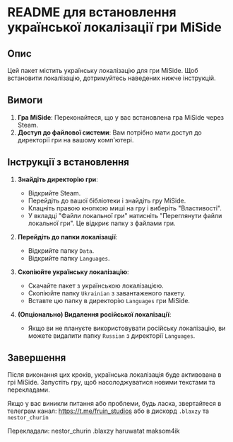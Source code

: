# README для встановлення української локалізації гри MiSide

## Опис

Цей пакет містить українську локалізацію для гри MiSide. Щоб встановити локалізацію, дотримуйтесь наведених нижче інструкцій.

## Вимоги

1. **Гра MiSide**: Переконайтеся, що у вас встановлена гра MiSide через Steam.
2. **Доступ до файлової системи**: Вам потрібно мати доступ до директорії гри на вашому комп'ютері.

## Інструкції з встановлення

1. **Знайдіть директорію гри**:
   - Відкрийте Steam.
   - Перейдіть до вашої бібліотеки і знайдіть гру MiSide.
   - Клацніть правою кнопкою миші на гру і виберіть "Властивості".
   - У вкладці "Файли локальної гри" натисніть "Переглянути файли локальної гри". Це відкриє папку з файлами гри.

2. **Перейдіть до папки локалізації**:
   - Відкрийте папку `Data`.
   - Відкрийте папку `Languages`.

3. **Скопіюйте українську локалізацію**:
   - Скачайте пакет з українською локалізацією.
   - Скопіюйте папку `Ukrainian` з завантаженого пакету.
   - Вставте цю папку в директорію `Languages` гри MiSide.

4. **(Опціонально) Видалення російської локалізації**:
   - Якщо ви не плануєте використовувати російську локалізацію, ви можете видалити папку `Russian` з директорії `Languages`.

## Завершення

Після виконання цих кроків, українська локалізація буде активована в грі MiSide. Запустіть гру, щоб насолоджуватися новими текстами та перекладами.

Якщо у вас виникли питання або проблеми, будь ласка, звертайтеся в телеграм канал: https://t.me/fruin_studios або в дискорд `.blaxzy` та `nestor_churin`

Перекладали:
nestor_churin
.blaxzy
haruwatat
maksom4ik
